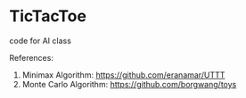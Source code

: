 # TicTacToe

code for AI class

References:
1) Minimax Algorithm: https://github.com/eranamar/UTTT
2) Monte Carlo Algorithm: https://github.com/borgwang/toys
